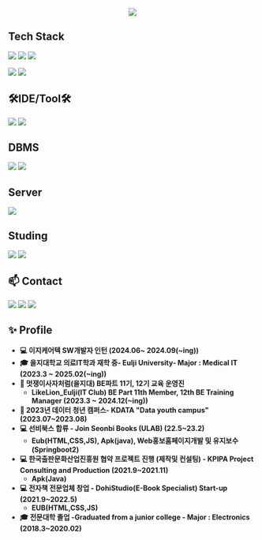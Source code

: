 <div align="center">
    <img src="https://capsule-render.vercel.app/api?type=soft&color=auto&height=200&section=header&text=Welcome%20to-nl-Choi%20Kyungtae's%20github.&fontSize=50" />
</div>


## Tech Stack

<a><img src="https://img.shields.io/badge/Java-ED8B00?style=for-the-badge&logo=openjdk&logoColor=white/"></a>
  <a><img src="https://img.shields.io/badge/Springboot-6DB33F?style=for-the-badge&logo=springboot&logoColor=white"/></a>
  <a><img src="https://img.shields.io/badge/Spring-6DB33F?style=for-the-badge&logo=spring&logoColor=white/"></a>
 
  <a><img src="https://img.shields.io/badge/Python-3776AB?style=for-the-badge&logo=python&logoColor=white/"></a>
  <a><img src="https://img.shields.io/badge/R-276DC3?style=for-the-badge&logo=r&logoColor=white/"></a>

## 🛠IDE/Tool🛠

<a><img src="https://img.shields.io/badge/Eclipse-2C2255?style=for-the-badge&logo=eclipse&logoColor=white/"></a>
<a><img src="https://img.shields.io/badge/IntelliJ_IDEA-000000.svg?style=for-the-badge&logo=intellij-idea&logoColor=white/"></a>

## DBMS
<a><img src="https://img.shields.io/badge/MySQL-00000F?style=for-the-badge&logo=mysql&logoColor=white/"></a>
<a><img src="https://img.shields.io/badge/H2-00000F?style=for-the-badge&logo=h2l&logoColor=white/"></a>

## Server

<a><img src="https://img.shields.io/badge/Linux-FCC624?style=for-the-badge&logo=linux&logoColor=black/"></a>


## Studing

<a><img src="https://img.shields.io/badge/NCP-03C75A?style=for-the-badge&logo=naver&logoColor=black/"></a>
<a><img src="https://img.shields.io/badge/AWS-232F3E?style=for-the-badge&logo=amazonwebservices&logoColor=black/"></a>

## 📫 Contact
  
<a href="https://dohi-blog.tistory.com/68"><img src="https://img.shields.io/badge/Tistory-000000?style=for-the-badge&logo=tistory&logoColor=white/"></a>
  <a href="https://www.instagram.com/rudxofj/"><img src="https://img.shields.io/badge/Instagram-E4405F?style=for-the-badge&logo=instagram&logoColor=white/"></a>
  <a href="mailto:kmam147@gmail.com"><img src="https://img.shields.io/badge/kmam147@gmail.com-D14836?style=for-the-badge&logo=gmail&logoColor=white"/></a>

## ✨ Profile
* **💻 이지케어텍 SW개발자 인턴 (2024.06~ 2024.09(~ing))**
* **🎓 을지대학교 의료IT학과 재학 중- Eulji University- Major : Medical IT (2023.3 ~ 2025.02(~ing))**
* **📖 멋쟁이사자처럼(을지대) BE파트 11기, 12기 교육 운영진**
    * **LikeLion_Eulji(IT Club) BE Part 11th Member, 12th BE Training Manager (2023.3 ~ 2024.12(~ing))**
* **📖 2023년 데이터 청년 캠퍼스- KDATA "Data youth campus" (2023.07~2023.08)**
* **💻 선비북스 합류 - Join Seonbi Books (ULAB) (22.5~23.2)**
    * **Eub(HTML,CSS,JS), Apk(java), Web홍보홈페이지개발 및 유지보수(Springboot2)** 
* **💻 한국출판문화산업진흥원 협약 프로젝트 진행 (제작및 컨설팅) - KPIPA Project Consulting and Production (2021.9~2021.11)**
    * **Apk(Java)**
* **💻 전자책 전문업체 창업 - DohiStudio(E-Book Specialist) Start-up (2021.9~2022.5)**
    * **EUB(HTML,CSS,JS)**
* **🎓 전문대학 졸업 -Graduated from a junior college - Major : Electronics (2018.3~2020.02)**



